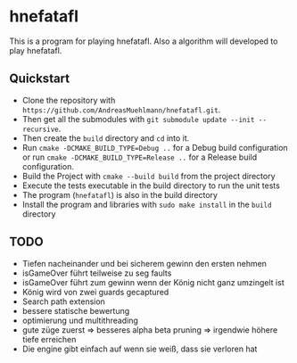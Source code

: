 # hnefatafl

This is a program for playing hnefatafl. Also a algorithm will developed to play hnefatafl.

## Quickstart

- Clone the repository with `https://github.com/AndreasMuehlmann/hnefatafl.git`.
- Then get all the submodules with `git submodule update --init --recursive`.
- Then create the `build` directory and `cd` into it.
- Run `cmake -DCMAKE_BUILD_TYPE=Debug ..` for a Debug build configuration or run `cmake -DCMAKE_BUILD_TYPE=Release ..`
    for a Release build configuration.
- Build the Project with `cmake --build build` from the project directory
- Execute the tests executable in the build directory to run the unit tests
- The program (`hnefatafl`) is also in the build directory
- Install the program and libraries with `sudo make install` in the `build` directory

 ## TODO
- Tiefen nacheinander und bei sicherem gewinn den ersten nehmen
- isGameOver führt teilweise zu seg faults
- isGameOver führt zum gewinn wenn der König nicht ganz umzingelt ist
- König wird von zwei guards gecaptured
- Search path extension
- bessere statische bewertung
- optimierung und multithreading
- gute züge zuerst => besseres alpha beta pruning
=> irgendwie höhere tiefe erreichen
- Die engine gibt einfach auf wenn sie weiß, dass sie verloren hat
